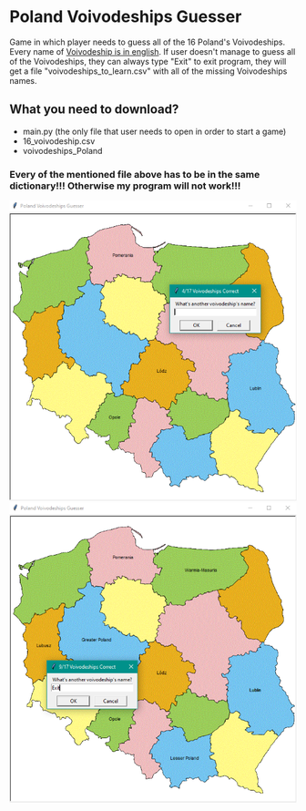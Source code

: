 # Poland Voivodeships Guesser
Game in which player needs to guess all of the 16 Poland's Voivodeships. Every name of [Voivodeship is in english](https://en.wikipedia.org/wiki/Administrative_divisions_of_Poland#Voivodeships). If user doesn't manage to guess all of the Voivodeships, they can always type "Exit" to exit program, they will get a file "voivodeships_to_learn.csv" with all of the missing Voivodeships names. 
## What you need to download?
- main.py (the only file that user needs to open in order to start a game)
- 16_voivodeship.csv
- voivodeships_Poland
### Every of the mentioned file above has to be in the same dictionary!!! Otherwise my program will not work!!!
<img src='./screenshots/poland_voivodeships_guesser_screenshot1.png' width='700'>
<img src='./screenshots/poland_voivodeships_guesser_screenshot2.png' width='700'>